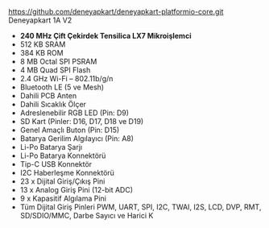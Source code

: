 https://github.com/deneyapkart/deneyapkart-platformio-core.git
Deneyapkart 1A V2 



- **240 MHz Çift Çekirdek Tensilica LX7 Mikroişlemci**
- 512 KB SRAM
- 384 KB ROM
- 8 MB Octal SPI PSRAM
- 4 MB Quad SPI Flash
- 2.4 GHz Wi-Fi – 802.11b/g/n
- Bluetooth LE (5 ve Mesh)
- Dahili PCB Anten
- Dahili Sıcaklık Ölçer
- Adreslenebilir RGB LED (Pin: D9)
- SD Kart (Pinler: D16, D17, D18 ve D19)
- Genel Amaçlı Buton (Pin: D15)
- Batarya Gerilim Algılayıcı (Pin: A8)
- Li-Po Batarya Şarjı
- Li-Po Batarya Konnektörü
- Tip-C USB Konnektör
- I2C Haberleşme Konnektörü
- 23 x Dijital Giriş/Çıkış Pini
- 13 x Analog Giriş Pini (12-bit ADC)
- 9 x Kapasitif Algılama Pini
- Tüm Dijital Giriş Pinleri PWM, UART, SPI, I2C, TWAI, I2S, LCD, DVP, RMT, SD/SDIO/MMC, Darbe Sayıcı ve Harici K
